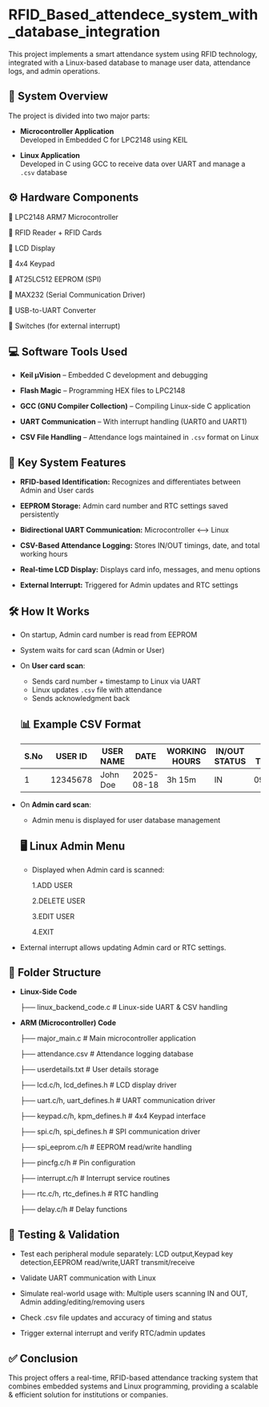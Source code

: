 # RFID_Based_attendece_system_with_database_integration

This project implements a smart attendance system using RFID technology, integrated with a Linux-based database to manage user data, attendance logs, and admin operations.

## 🧱 System Overview

The project is divided into two major parts:

- **Microcontroller Application**  
  Developed in Embedded C for LPC2148 using KEIL

- **Linux Application**  
  Developed in C using GCC to receive data over UART and manage a `.csv` database

## ⚙️ Hardware Components

📌 LPC2148 ARM7 Microcontroller

📌 RFID Reader + RFID Cards

📌 LCD Display

📌 4x4 Keypad

📌 AT25LC512 EEPROM (SPI)

📌 MAX232 (Serial Communication Driver)

📌 USB-to-UART Converter

📌 Switches (for external interrupt)

## 💻 Software Tools Used

- **Keil µVision** – Embedded C development and debugging
   
- **Flash Magic** – Programming HEX files to LPC2148
  
- **GCC (GNU Compiler Collection)** – Compiling Linux-side C application
  
- **UART Communication** – With interrupt handling (UART0 and UART1)
  
- **CSV File Handling** – Attendance logs maintained in `.csv` format on Linux

## 🧩 Key System Features

- **RFID-based Identification:** Recognizes and differentiates between Admin and User cards

- **EEPROM Storage:** Admin card number and RTC settings saved persistently

- **Bidirectional UART Communication:** Microcontroller <--> Linux

- **CSV-Based Attendance Logging:** Stores IN/OUT timings, date, and total working hours

- **Real-time LCD Display:** Displays card info, messages, and menu options

- **External Interrupt:** Triggered for Admin updates and RTC settings

## 🛠️ How It Works
- On startup, Admin card number is read from EEPROM  
- System waits for card scan (Admin or User)

- On **User card scan**:  
  - Sends card number + timestamp to Linux via UART  
  - Linux updates `.csv` file with attendance  
  - Sends acknowledgment back

  ## 📊 Example CSV Format

  | S.No | USER ID | USER NAME | DATE | WORKING HOURS | IN/OUT STATUS | IN TIME | OUT TIME |
  |------|---------|-----------|------|----------------|----------------|---------|----------|
  | 1    | 12345678 | John Doe | 2025-08-18 | 3h 15m |IN | 09:00 | 12:15 |

- On **Admin card scan**:  
  - Admin menu is displayed for user database management

   ## 🖥️ Linux Admin Menu

   - Displayed when Admin card is scanned:

       1.ADD USER
      
       2.DELETE USER
      
       3.EDIT USER
      
       4.EXIT

- External interrupt allows updating Admin card or RTC settings.

## 📁 Folder Structure

- **Linux-Side Code**
  
  ├── linux_backend_code.c       # Linux-side UART & CSV handling

- **ARM (Microcontroller) Code**
  
  ├── major_main.c                # Main microcontroller application

  ├── attendance.csv             # Attendance logging database

  ├── userdetails.txt            # User details storage

  ├── lcd.c/h, lcd_defines.h     # LCD display driver

  ├── uart.c/h, uart_defines.h   # UART communication driver

  ├── keypad.c/h, kpm_defines.h  # 4x4 Keypad interface

  ├── spi.c/h, spi_defines.h     # SPI communication driver

  ├── spi_eeprom.c/h             # EEPROM read/write handling

  ├── pincfg.c/h                 # Pin configuration

  ├── interrupt.c/h              # Interrupt service routines

  ├── rtc.c/h, rtc_defines.h     # RTC handling

  ├── delay.c/h                  # Delay functions

## 🧪 Testing & Validation

- Test each peripheral module separately: LCD output,Keypad key detection,EEPROM read/write,UART transmit/receive

- Validate UART communication with Linux

- Simulate real-world usage with: Multiple users scanning IN and OUT, Admin adding/editing/removing users

- Check .csv file updates and accuracy of timing and status

- Trigger external interrupt and verify RTC/admin updates

 ## ✅ Conclusion
 
 This project offers a real-time, RFID-based attendance tracking system that combines embedded systems and Linux programming, providing a scalable & efficient solution for institutions or companies.
